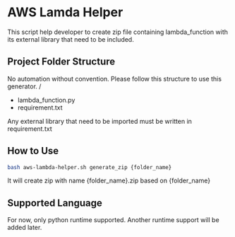 # AWS Lamda Helper
This script help developer to create zip file containing lambda_function with its external library that need to be included.

## Project Folder Structure
No automation without convention. Please follow this structure to use this generator.
/
- lambda_function.py
- requirement.txt

Any external library that need to be imported must be written in requirement.txt

## How to Use
````bash
bash aws-lambda-helper.sh generate_zip {folder_name}
````
It will create zip with name {folder_name}.zip based on {folder_name}

## Supported Language
For now, only python runtime supported. Another runtime support will be added later.
